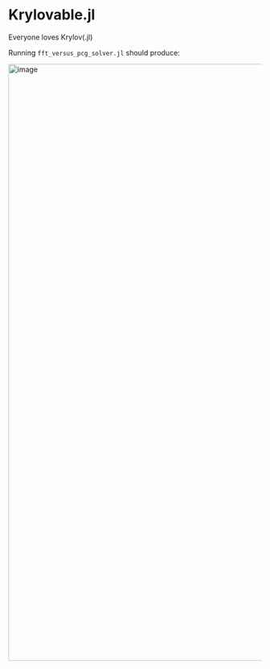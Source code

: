 # Krylovable.jl

Everyone loves Krylov(.jl)

Running `fft_versus_pcg_solver.jl` should produce:

<img width="1186" alt="image" src="https://github.com/glwagner/Krylovable.jl/assets/15271942/5b49aaa7-3e49-4c1c-a5d5-20416eb3e090">

